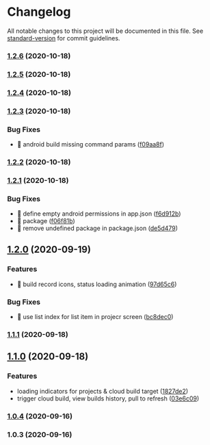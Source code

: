# Changelog

All notable changes to this project will be documented in this file. See [standard-version](https://github.com/conventional-changelog/standard-version) for commit guidelines.

### [1.2.6](https://github.com/BennyKok/unity-mobile-cloud-build-dashboard/compare/v1.2.5...v1.2.6) (2020-10-18)

### [1.2.5](https://github.com/BennyKok/unity-mobile-cloud-build-dashboard/compare/v1.2.4...v1.2.5) (2020-10-18)

### [1.2.4](https://github.com/BennyKok/unity-mobile-cloud-build-dashboard/compare/v1.2.3...v1.2.4) (2020-10-18)

### [1.2.3](https://github.com/BennyKok/unity-mobile-cloud-build-dashboard/compare/v1.2.2...v1.2.3) (2020-10-18)


### Bug Fixes

* 🐛 android build missing command params ([f09aa8f](https://github.com/BennyKok/unity-mobile-cloud-build-dashboard/commit/f09aa8f93a14fcd8b170e58aa9e6dcbbbe43bd87))

### [1.2.2](https://github.com/BennyKok/unity-mobile-cloud-build-dashboard/compare/v1.2.1...v1.2.2) (2020-10-18)

### [1.2.1](https://github.com/BennyKok/unity-mobile-cloud-build-dashboard/compare/v1.2.0...v1.2.1) (2020-10-18)


### Bug Fixes

* 🐛 define empty android permissions in app.json ([f6d912b](https://github.com/BennyKok/unity-mobile-cloud-build-dashboard/commit/f6d912b3f09b060e533739c80c6ef336fb75aead))
* 🐛 package ([f06f81b](https://github.com/BennyKok/unity-mobile-cloud-build-dashboard/commit/f06f81b8c530ebd2900d41b912706827864d296f))
* 🐛 remove undefined package in package.json ([de5d479](https://github.com/BennyKok/unity-mobile-cloud-build-dashboard/commit/de5d4794b8013f400b72cf19f6939965abe7e47e))

## [1.2.0](https://github.com/BennyKok/unity-mobile-cloud-build-dashboard/compare/v1.1.1...v1.2.0) (2020-09-19)


### Features

* 🎸 build record icons, status loading animation ([97d65c6](https://github.com/BennyKok/unity-mobile-cloud-build-dashboard/commit/97d65c6b066be63adb0ac556eb890c707857c316))


### Bug Fixes

* 🐛 use list index for list item in projecr screen ([bc8dec0](https://github.com/BennyKok/unity-mobile-cloud-build-dashboard/commit/bc8dec0377d14e08e57e8461d14d370384d9f97e))

### [1.1.1](https://github.com/BennyKok/unity-mobile-cloud-build-dashboard/compare/v1.1.0...v1.1.1) (2020-09-18)

## [1.1.0](https://github.com/BennyKok/unity-mobile-cloud-build-dashboard/compare/v1.0.4...v1.1.0) (2020-09-18)


### Features

* loading indicators for projects & cloud build  target ([1827de2](https://github.com/BennyKok/unity-mobile-cloud-build-dashboard/commit/1827de2f60dc971eb4bdb6efd630d000acd17572))
* trigger cloud build, view builds history, pull to refresh ([03e6c09](https://github.com/BennyKok/unity-mobile-cloud-build-dashboard/commit/03e6c09e15b4d2ee95ec3131d2c0ecc708360243))

### [1.0.4](https://github.com/BennyKok/unity-mobile-cloud-build-dashboard/compare/v1.0.3...v1.0.4) (2020-09-16)

### 1.0.3 (2020-09-16)
